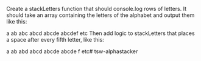 Create a stackLetters function that should console.log rows of letters. It should take an array containing the letters of the alphabet and output them like this:

a
ab
abc
abcd
abcde
abcdef
etc
Then add logic to stackLetters that places a space after every fifth letter, like this:

a
ab
abd
abcd
abcde
abcde f
etc# tsw-alphastacker
